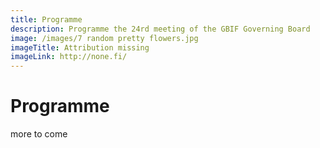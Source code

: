 ```yaml
---
title: Programme
description: Programme the 24rd meeting of the GBIF Governing Board 
image: /images/7 random pretty flowers.jpg
imageTitle: Attribution missing
imageLink: http://none.fi/
---
```


# Programme

more to come